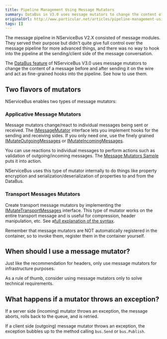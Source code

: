 ```yaml
---
title: Pipeline Management Using Message Mutators
summary: DataBus in V3.0 uses message mutators to change the content of a message and acts as fine-grained hooks into the pipeline.
originalUrl: http://www.particular.net/articles/pipeline-management-using-message-mutators
tags: []
---
```


The message pipeline in NServiceBus V2.X consisted of message modules. They served their purpose but didn't quite give full control over the message pipeline for more advanced things, and there was no way to hook into the pipeline at the sending/client side of the message conversation.

The [DataBus feature](attachments-databus-sample.md) of NServiceBus V3.0 uses message mutators to change the content of a message before and after sending it on the wire and act as fine-grained hooks into the pipeline. See how to use them.

Two flavors of mutators
-----------------------

NServiceBus enables two types of message mutators:

### Applicative Message Mutators

Message mutators change/react to individual messages being sent or received. The [IMessageMutator](https://github.com/NServiceBus/NServiceBus/blob/master/src/messagemutator/NServiceBus.MessageMutator/IMessageMutator.cs) interface lets you implement hooks for the sending and receiving sides. If you only need one, use the finely grained [IMutateOutgoingMessages](https://github.com/NServiceBus/NServiceBus/blob/master/src/messagemutator/NServiceBus.MessageMutator/IMessageMutator.cs) or [IMutateIncomingMessages](https://github.com/NServiceBus/NServiceBus/blob/master/src/messagemutator/NServiceBus.MessageMutator/IMessageMutator.cs).

You can use reactions to individual messages to perform actions such as validation of outgoing/incoming messages. The [Message Mutators Sample](nservicebus-message-mutators-sample.md) puts it into action.

NServiceBus uses this type of mutator internally to do things like property encryption and serialization/deserialization of properties to and from the DataBus.

### Transport Messages Mutators

Create transport message mutators by implementing the [IMutateTransportMessages](https://github.com/NServiceBus/NServiceBus/blob/master/src/messagemutator/NServiceBus.MessageMutator/IMutateTransportMessages.cs) interface. This type of mutator works on the entire transport message and is useful for compression, header manipulation, etc. See a[full explanation of the syntax](nservicebus-message-mutators-sample.md).

Remember that message mutators are NOT automatically registered in the container, so to invoke them, register them in the container yourself.

When should I use a message mutator?
------------------------------------

Just like the recommendation for headers, only use message mutators for infrastructure purposes.

As a rule of thumb, consider using message mutators only to solve technical requirements.

What happens if a mutator throws an exception?
----------------------------------------------

If a server side (incoming) mutator throws an exception, the message aborts, rolls back to the queue, and is retried.

If a client side (outgoing) message mutator throws an exception, the exception bubbles up to the method calling `bus.Send` or `bus.Publish`.

